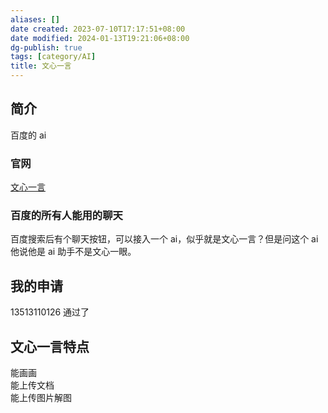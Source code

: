 ```yaml
---
aliases: []
date created: 2023-07-10T17:17:51+08:00
date modified: 2024-01-13T19:21:06+08:00
dg-publish: true
tags: [category/AI]
title: 文心一言
---
```


## 简介
百度的 ai 
### 官网
[文心一言](https://yiyan.baidu.com/)
### 百度的所有人能用的聊天
百度搜索后有个聊天按钮，可以接入一个 ai，似乎就是文心一言？但是问这个 ai 他说他是 ai 助手不是文心一眼。
## 我的申请
13513110126 通过了
## 文心一言特点
能画画  
能上传文档  
能上传图片解图